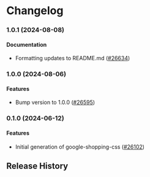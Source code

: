 # Changelog

### 1.0.1 (2024-08-08)

#### Documentation

* Formatting updates to README.md ([#26634](https://github.com/googleapis/google-cloud-ruby/issues/26634)) 

### 1.0.0 (2024-08-06)

#### Features

* Bump version to 1.0.0 ([#26595](https://github.com/googleapis/google-cloud-ruby/issues/26595)) 

### 0.1.0 (2024-06-12)

#### Features

* Initial generation of google-shopping-css ([#26102](https://github.com/googleapis/google-cloud-ruby/issues/26102)) 

## Release History
